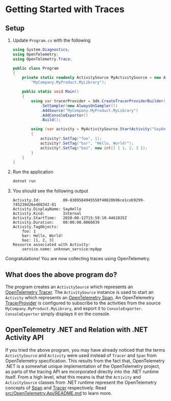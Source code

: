 # Getting Started with Traces

## Setup

1. Update `Program.cs` with the following

    ```c#
    using System.Diagnostics;
    using OpenTelemetry;
    using OpenTelemetry.Trace;

    public class Program
    {
        private static readonly ActivitySource MyActivitySource = new ActivitySource(
            "MyCompany.MyProduct.MyLibrary");

        public static void Main()
        {
            using var tracerProvider = Sdk.CreateTracerProviderBuilder()
                .SetSampler(new AlwaysOnSampler())
                .AddSource("MyCompany.MyProduct.MyLibrary")
                .AddConsoleExporter()
                .Build();

            using (var activity = MyActivitySource.StartActivity("SayHello"))
            {
                activity?.SetTag("foo", 1);
                activity?.SetTag("bar", "Hello, World!");
                activity?.SetTag("baz", new int[] { 1, 2, 3 });
            }
        }
    }
    ```

1. Run the application

    ```sh
    dotnet run
    ```

1. You should see the following output

    ```text
    Activity.Id:          00-8389584945550f40820b96ce1ceb9299-745239d26e408342-01
    Activity.DisplayName: SayHello
    Activity.Kind:        Internal
    Activity.StartTime:   2020-08-12T15:59:10.4461835Z
    Activity.Duration:    00:00:00.0066039
    Activity.TagObjects:
        foo: 1
        bar: Hello, World!
        baz: [1, 2, 3]
    Resource associated with Activity:
        service.name: unknown_service:myApp
    ```

Congratulations! You are now collecting traces using OpenTelemetry.

## What does the above program do?

The program creates an `ActivitySource` which represents an
[OpenTelemetry Tracer](https://github.com/open-telemetry/opentelemetry-specification/blob/main/specification/trace/api.md#tracer).
The `ActivitySource` instance is used to start an `Activity` which represents an
[OpenTelemetry Span](https://github.com/open-telemetry/opentelemetry-specification/blob/main/specification/trace/api.md#span).
An OpenTelemetry
[TracerProvider](https://github.com/open-telemetry/opentelemetry-specification/blob/main/specification/trace/api.md#tracerprovider)
is configured to subscribe to the activities from the source
`MyCompany.MyProduct.MyLibrary`, and export it to `ConsoleExporter`.
`ConsoleExporter` simply displays it on the console.

## OpenTelemetry .NET and Relation with .NET Activity API

If you tried the above program, you may have already noticed that the terms
`ActivitySource` and `Activity` were used instead of `Tracer` and `Span` from
OpenTelemetry specification. This results from the fact that, OpenTelemetry .NET
is a somewhat unique implementation of the OpenTelemetry project, as parts of
the tracing API are incorporated directly into the .NET runtime itself. From a
high level, what this means is that the `Activity` and `ActivitySource` classes
from .NET runtime represent the OpenTelemetry concepts of
[Span](https://github.com/open-telemetry/opentelemetry-specification/blob/main/specification/trace/api.md#span)
and
[Tracer](https://github.com/open-telemetry/opentelemetry-specification/blob/main/specification/trace/api.md#tracer)
respectively. Read
[src/OpenTelemetry.Api/README.md](https://github.com/open-telemetry/opentelemetry-dotnet/blob/main/src/OpenTelemetry.Api/README.md#introduction-to-opentelemetry-net-tracing-api)
to learn more.
